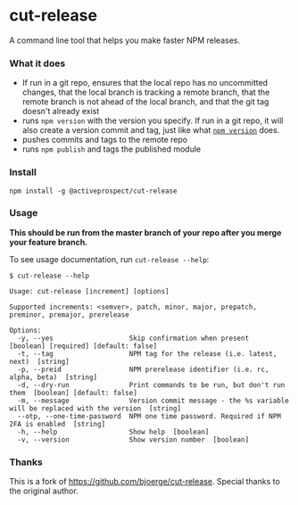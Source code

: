 # cut-release

A command line tool that helps you make faster NPM releases.

### What it does

  * If run in a git repo, ensures that the local repo has no uncommitted changes, that the local branch is tracking
    a remote branch, that the remote branch is not ahead of the local branch, and that the git tag doesn't already
    exist
  * runs `npm version` with the version you specify. If run in a git repo, it will also create a version commit and tag,
    just like what [`npm version`](https://docs.npmjs.com/cli/version) does.
  * pushes commits and tags to the remote repo
  * runs `npm publish` and tags the published module

### Install

    npm install -g @activeprospect/cut-release

### Usage

**This should be run from the master branch of your repo after you merge your feature branch.**

To see usage documentation, run `cut-release --help`:

```
$ cut-release --help

Usage: cut-release [increment] [options]

Supported increments: <semver>, patch, minor, major, prepatch, preminor, premajor, prerelease

Options:
  -y, --yes                   Skip confirmation when present  [boolean] [required] [default: false]
  -t, --tag                   NPM tag for the release (i.e. latest, next)  [string]
  -p, --preid                 NPM prerelease identifier (i.e. rc, alpha, beta)  [string]
  -d, --dry-run               Print commands to be run, but don't run them  [boolean] [default: false]
  -m, --message               Version commit message - the %s variable will be replaced with the version  [string]
  --otp, --one-time-password  NPM one time password. Required if NPM 2FA is enabled  [string]
  -h, --help                  Show help  [boolean]
  -v, --version               Show version number  [boolean]
```

### Thanks

This is a fork of https://github.com/bjoerge/cut-release. Special thanks to the original author.
